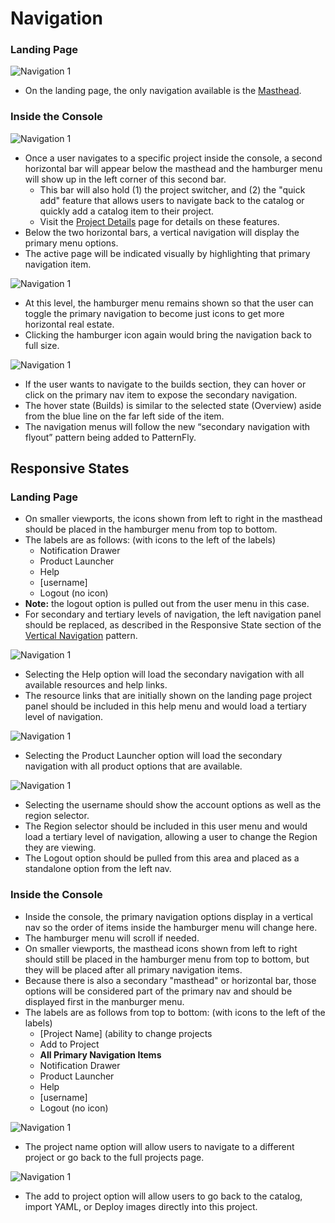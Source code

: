 # Navigation

### Landing Page
![Navigation 1](img/NAVIGATION-5.png)  

- On the landing page, the only navigation available is the [Masthead](http://openshift.github.io/openshift-origin-design/web-console/4-patterns/masthead).

### Inside the Console
![Navigation 1](img/NAVIGATION-3.png)
- Once a user navigates to a specific project inside the console, a second horizontal bar will appear below the masthead and the hamburger menu will show up in the left corner of this second bar.
  - This bar will also hold (1) the project switcher, and (2) the "quick add" feature that allows users to navigate back to the catalog or quickly add a catalog item to their project.
  - Visit the [Project Details](http://openshift.github.io/openshift-origin-design/web-console/3-project-details/overview) page for details on these features.
- Below the two horizontal bars, a vertical navigation will display the primary menu options.
- The active page will be indicated visually by highlighting that primary navigation item.

![Navigation 1](img/NAVIGATION-4.png)

- At this level, the hamburger menu remains shown so that the user can toggle the primary navigation to become just icons to get more horizontal real estate.
- Clicking the hamburger icon again would bring the navigation back to full size.

![Navigation 1](img/NAVIGATION-3B.png)

- If the user wants to navigate to the builds section, they can hover or click on the primary nav item to expose the secondary navigation.
- The hover state (Builds) is similar to the selected state (Overview) aside from the blue line on the far left side of the item.
- The navigation menus will follow the new “secondary navigation with flyout” pattern being added to PatternFly.

## Responsive States

### Landing Page
- On smaller viewports, the icons shown from left to right in the masthead should be placed in the hamburger menu from top to bottom.
- The labels are as follows: (with icons to the left of the labels)
  - Notification Drawer
  - Product Launcher
  - Help
  - [username]
  - Logout (no icon)
- **Note:** the logout option is pulled out from the user menu in this case.
- For secondary and tertiary levels of navigation, the left navigation panel should be replaced, as described in the Responsive State section of the [Vertical Navigation](http://www.patternfly.org/pattern-library/navigation/vertical-navigation/#/design) pattern.

![Navigation 1](img/NAVIGATION-6.png)

- Selecting the Help option will load the secondary navigation with all available resources and help links.
- The resource links that are initially shown on the landing page project panel should be included in this help menu and would load a tertiary level of navigation.

![Navigation 1](img/NAVIGATION-1C.png)

- Selecting the Product Launcher option will load the secondary navigation with all product options that are available.

![Navigation 1](img/NAVIGATION-1.png)

- Selecting the username should show the account options as well as the region selector.
- The Region selector should be included in this user menu and would load a tertiary level of navigation, allowing a user to change the Region they are viewing.
- The Logout option should be pulled from this area and placed as a standalone option from the left nav.

### Inside the Console

- Inside the console, the primary navigation options display in a vertical nav so the order of items inside the hamburger menu will change here.
- The hamburger menu will scroll if needed.
- On smaller viewports, the masthead icons shown from left to right should still be placed in the hamburger menu from top to bottom, but they will be placed after all primary navigation items.
- Because there is also a secondary "masthead" or horizontal bar, those options will be considered part of the primary nav and should be displayed first in the manburger menu.
- The labels are as follows from top to bottom: (with icons to the left of the labels)
  - [Project Name] (ability to change projects
  - Add to Project
  - **All Primary Navigation Items**
  - Notification Drawer
  - Product Launcher
  - Help
  - [username]
  - Logout (no icon)

![Navigation 1](img/NAVIGATION-7.png)
- The project name option will allow users to navigate to a different project or go back to the full projects page.

![Navigation 1](img/NAVIGATION-2C.png)
- The add to project option will allow users to go back to the catalog, import YAML, or Deploy images directly into this project.
